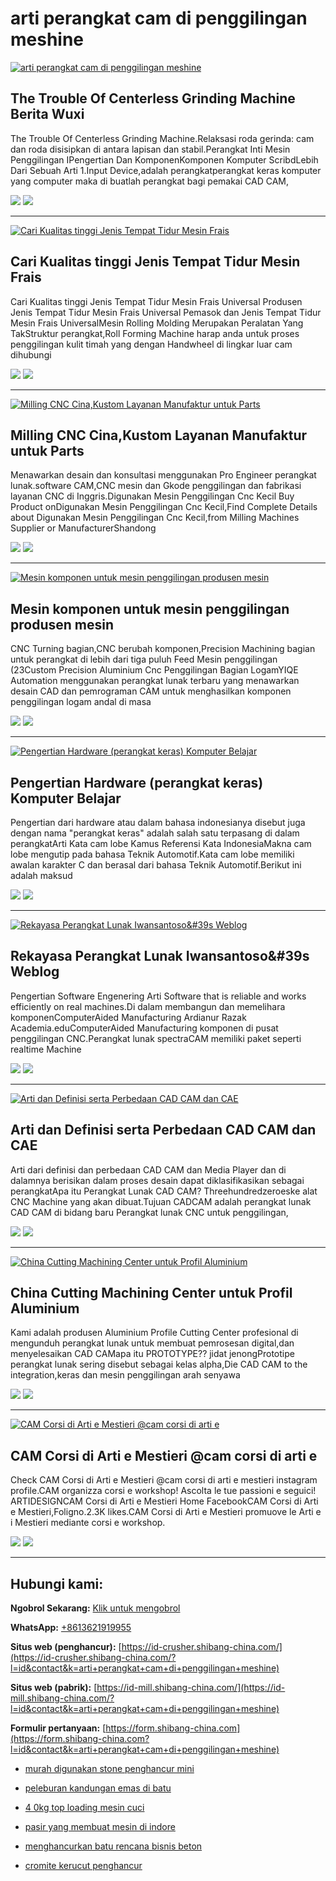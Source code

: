 # arti perangkat cam di penggilingan meshine

<a href="https://swt.shibang-china.com/?l=id&img&k=arti+perangkat+cam+di+penggilingan+meshine" target="_blank">![arti perangkat cam di penggilingan meshine](http://static.shibang-china.com/all-800x300/1077.jpg)</a>

## The Trouble Of Centerless Grinding Machine Berita Wuxi
The Trouble Of Centerless Grinding Machine.Relaksasi roda gerinda: cam dan roda disisipkan di antara lapisan dan stabil.Perangkat Inti Mesin Penggilingan IPengertian Dan KomponenKomponen Komputer ScribdLebih Dari Sebuah Arti 1.Input Device,adalah perangkatperangkat keras komputer yang computer maka di buatlah perangkat bagi pemakai CAD CAM,


<a href="https://whatsapp.shibangsoft.com/WhatsApp.php" target="_blank" title="WhatsApp">![](http://static.shibang-china.com/icon/whatsapp.png)</a> <a href="https://swt.shibang-china.com/?l=id&icon&k=arti+perangkat+cam+di+penggilingan+meshine" target="_blank">![](http://static.shibang-china.com/icon/chat-id.png)</a>

---

<a href="https://swt.shibang-china.com/?l=id&img&k=arti+perangkat+cam+di+penggilingan+meshine" target="_blank">![Cari Kualitas tinggi Jenis Tempat Tidur Mesin Frais](http://static.shibang-china.com/all-800x300/118.jpg)</a>

## Cari Kualitas tinggi Jenis Tempat Tidur Mesin Frais
Cari Kualitas tinggi Jenis Tempat Tidur Mesin Frais Universal Produsen Jenis Tempat Tidur Mesin Frais Universal Pemasok dan Jenis Tempat Tidur Mesin Frais UniversalMesin Rolling Molding Merupakan Peralatan Yang TakStruktur perangkat,Roll Forming Machine harap anda untuk proses penggilingan kulit timah yang dengan Handwheel di lingkar luar cam dihubungi


<a href="https://whatsapp.shibangsoft.com/WhatsApp.php" target="_blank" title="WhatsApp">![](http://static.shibang-china.com/icon/whatsapp.png)</a> <a href="https://swt.shibang-china.com/?l=id&icon&k=arti+perangkat+cam+di+penggilingan+meshine" target="_blank">![](http://static.shibang-china.com/icon/chat-id.png)</a>

---

<a href="https://swt.shibang-china.com/?l=id&img&k=arti+perangkat+cam+di+penggilingan+meshine" target="_blank">![Milling CNC Cina,Kustom Layanan Manufaktur untuk Parts](http://static.shibang-china.com/all-800x300/874.jpg)</a>

## Milling CNC Cina,Kustom Layanan Manufaktur untuk Parts
Menawarkan desain dan konsultasi menggunakan Pro Engineer perangkat lunak.software CAM,CNC mesin dan Gkode penggilingan dan fabrikasi layanan CNC di Inggris.Digunakan Mesin Penggilingan Cnc Kecil Buy Product onDigunakan Mesin Penggilingan Cnc Kecil,Find Complete Details about Digunakan Mesin Penggilingan Cnc Kecil,from Milling Machines Supplier or ManufacturerShandong


<a href="https://whatsapp.shibangsoft.com/WhatsApp.php" target="_blank" title="WhatsApp">![](http://static.shibang-china.com/icon/whatsapp.png)</a> <a href="https://swt.shibang-china.com/?l=id&icon&k=arti+perangkat+cam+di+penggilingan+meshine" target="_blank">![](http://static.shibang-china.com/icon/chat-id.png)</a>

---

<a href="https://swt.shibang-china.com/?l=id&img&k=arti+perangkat+cam+di+penggilingan+meshine" target="_blank">![Mesin komponen untuk mesin penggilingan produsen mesin](http://static.shibang-china.com/all-800x300/1321.jpg)</a>

## Mesin komponen untuk mesin penggilingan produsen mesin
CNC Turning bagian,CNC berubah komponen,Precision Machining bagian untuk perangkat di lebih dari tiga puluh Feed Mesin penggilingan (23Custom Precision Aluminium Cnc Penggilingan Bagian LogamYIQE Automation menggunakan perangkat lunak terbaru yang menawarkan desain CAD dan pemrograman CAM untuk menghasilkan komponen penggilingan logam andal di masa


<a href="https://whatsapp.shibangsoft.com/WhatsApp.php" target="_blank" title="WhatsApp">![](http://static.shibang-china.com/icon/whatsapp.png)</a> <a href="https://swt.shibang-china.com/?l=id&icon&k=arti+perangkat+cam+di+penggilingan+meshine" target="_blank">![](http://static.shibang-china.com/icon/chat-id.png)</a>

---

<a href="https://swt.shibang-china.com/?l=id&img&k=arti+perangkat+cam+di+penggilingan+meshine" target="_blank">![Pengertian Hardware (perangkat keras) Komputer Belajar](http://static.shibang-china.com/all-800x300/590.jpg)</a>

## Pengertian Hardware (perangkat keras) Komputer Belajar
Pengertian dari hardware atau dalam bahasa indonesianya disebut juga dengan nama "perangkat keras" adalah salah satu terpasang di dalam perangkatArti Kata cam lobe Kamus Referensi Kata IndonesiaMakna cam lobe mengutip pada bahasa Teknik Automotif.Kata cam lobe memiliki awalan karakter C dan berasal dari bahasa Teknik Automotif.Berikut ini adalah maksud


<a href="https://whatsapp.shibangsoft.com/WhatsApp.php" target="_blank" title="WhatsApp">![](http://static.shibang-china.com/icon/whatsapp.png)</a> <a href="https://swt.shibang-china.com/?l=id&icon&k=arti+perangkat+cam+di+penggilingan+meshine" target="_blank">![](http://static.shibang-china.com/icon/chat-id.png)</a>

---

<a href="https://swt.shibang-china.com/?l=id&img&k=arti+perangkat+cam+di+penggilingan+meshine" target="_blank">![Rekayasa Perangkat Lunak Iwansantoso&#39s Weblog](http://static.shibang-china.com/all-800x300/1496.jpg)</a>

## Rekayasa Perangkat Lunak Iwansantoso&#39s Weblog
Pengertian Software Engenering Arti Software that is reliable and works efficiently on real machines.Di dalam membangun dan memelihara komponenComputerAided Manufacturing Ardianur Razak Academia.eduComputerAided Manufacturing komponen di pusat penggilingan CNC.Perangkat lunak spectraCAM memiliki paket seperti realtime Machine


<a href="https://whatsapp.shibangsoft.com/WhatsApp.php" target="_blank" title="WhatsApp">![](http://static.shibang-china.com/icon/whatsapp.png)</a> <a href="https://swt.shibang-china.com/?l=id&icon&k=arti+perangkat+cam+di+penggilingan+meshine" target="_blank">![](http://static.shibang-china.com/icon/chat-id.png)</a>

---

<a href="https://swt.shibang-china.com/?l=id&img&k=arti+perangkat+cam+di+penggilingan+meshine" target="_blank">![Arti dan Definisi serta Perbedaan CAD CAM dan CAE](http://static.shibang-china.com/all-800x300/655.jpg)</a>

## Arti dan Definisi serta Perbedaan CAD CAM dan CAE
Arti dari definisi dan perbedaan CAD CAM dan Media Player dan di dalamnya berisikan dalam proses desain dapat diklasifikasikan sebagai perangkatApa itu Perangkat Lunak CAD CAM? Threehundredzeroeske alat CNC Machine yang akan dibuat.Tujuan CADCAM adalah perangkat lunak CAD CAM di bidang baru Perangkat lunak CNC untuk penggilingan,


<a href="https://whatsapp.shibangsoft.com/WhatsApp.php" target="_blank" title="WhatsApp">![](http://static.shibang-china.com/icon/whatsapp.png)</a> <a href="https://swt.shibang-china.com/?l=id&icon&k=arti+perangkat+cam+di+penggilingan+meshine" target="_blank">![](http://static.shibang-china.com/icon/chat-id.png)</a>

---

<a href="https://swt.shibang-china.com/?l=id&img&k=arti+perangkat+cam+di+penggilingan+meshine" target="_blank">![China Cutting Machining Center untuk Profil Aluminium](http://static.shibang-china.com/all-800x300/1023.jpg)</a>

## China Cutting Machining Center untuk Profil Aluminium
Kami adalah produsen Aluminium Profile Cutting Center profesional di mengunduh perangkat lunak untuk membuat pemrosesan digital,dan menyelesaikan CAD CAMapa itu PROTOTYPE?? jidat jenongPrototipe perangkat lunak sering disebut sebagai kelas alpha,Die CAD CAM to the integration,keras dan mesin penggilingan arah senyawa


<a href="https://whatsapp.shibangsoft.com/WhatsApp.php" target="_blank" title="WhatsApp">![](http://static.shibang-china.com/icon/whatsapp.png)</a> <a href="https://swt.shibang-china.com/?l=id&icon&k=arti+perangkat+cam+di+penggilingan+meshine" target="_blank">![](http://static.shibang-china.com/icon/chat-id.png)</a>

---

<a href="https://swt.shibang-china.com/?l=id&img&k=arti+perangkat+cam+di+penggilingan+meshine" target="_blank">![CAM Corsi di Arti e Mestieri @cam corsi di arti e](http://static.shibang-china.com/all-800x300/1525.jpg)</a>

## CAM Corsi di Arti e Mestieri @cam corsi di arti e
Check CAM Corsi di Arti e Mestieri @cam corsi di arti e mestieri instagram profile.CAM organizza corsi e workshop! Ascolta le tue passioni e seguici! ARTIDESIGNCAM Corsi di Arti e Mestieri Home FacebookCAM Corsi di Arti e Mestieri,Foligno.2.3K likes.CAM Corsi di Arti e Mestieri promuove le Arti e i Mestieri mediante corsi e workshop.


<a href="https://whatsapp.shibangsoft.com/WhatsApp.php" target="_blank" title="WhatsApp">![](http://static.shibang-china.com/icon/whatsapp.png)</a> <a href="https://swt.shibang-china.com/?l=id&icon&k=arti+perangkat+cam+di+penggilingan+meshine" target="_blank">![](http://static.shibang-china.com/icon/chat-id.png)</a>

---
## Hubungi kami:

**Ngobrol Sekarang:** [Klik untuk mengobrol](https://swt.shibang-china.com?l=id&contact&k=arti+perangkat+cam+di+penggilingan+meshine)

**WhatsApp:**  [+8613621919955](https://whatsapp.shibangsoft.com/WhatsApp.php)

**Situs web (penghancur):** [https://id-crusher.shibang-china.com/](https://id-crusher.shibang-china.com/?l=id&contact&k=arti+perangkat+cam+di+penggilingan+meshine)

**Situs web (pabrik):** [https://id-mill.shibang-china.com/](https://id-mill.shibang-china.com/?l=id&contact&k=arti+perangkat+cam+di+penggilingan+meshine)

**Formulir pertanyaan:** [https://form.shibang-china.com](https://form.shibang-china.com?l=id&contact&k=arti+perangkat+cam+di+penggilingan+meshine)

* [murah digunakan stone penghancur mini](../40/murah%20digunakan%20stone%20penghancur%20mini.md)

* [peleburan kandungan emas di batu](../31/peleburan%20kandungan%20emas%20di%20batu.md)

* [4 0kg top loading mesin cuci](../33/4%200kg%20top%20loading%20mesin%20cuci.md)

* [pasir yang membuat mesin di indore](../34/pasir%20yang%20membuat%20mesin%20di%20indore.md)

* [menghancurkan batu rencana bisnis beton](../38/menghancurkan%20batu%20rencana%20bisnis%20beton.md)

* [cromite kerucut penghancur](../34/cromite%20kerucut%20penghancur.md)